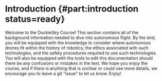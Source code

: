 # Introduction {#part:introduction status=ready}

Welcome to the DuckieSky Course! This section contains all of the background information needed to dive into autonomous flight. By the end, you will be equipped with the knowledge to consider where autonomous drones fit within the history of robotics, the ethics associated with such technologies, and the safety procedures required to use such technologies. You will also be equipped with the tools to edit this documentation should there be any confusions or mistakes in the text. We hope you enjoy the course, and if there is anything that is unclear or could use more details, we encourage you to leave a git "issue" to let us know. Enjoy!
